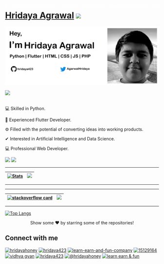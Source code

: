 # ![](https://github.com/Akash-Salvi/Akash-Salvi/blob/master/Hello(1).gif)[Hridaya Agrawal](https://github.com/hridaya423) <img src="https://raw.githubusercontent.com/MartinHeinz/MartinHeinz/master/wave.gif" width="30px">
<a href="http://hridaya423.github.io/"><img src="https://raw.githubusercontent.com/hridaya423/hridaya423/main/banner.png" /></a>

![](https://komarev.com/ghpvc/?username=hridaya423) <br><br>


💻 Skilled in Python.

📱 Experienced Flutter Developer.

⚙️ Filled with the potential of converting ideas into working products.

✔ Interested in Artificial Intelligence and Data Science.

💻 Professional Web Developer.

<a href="https://www.youtube.com/channel/UCPK-CMPMf8juRuFyUVzwDsw?sub_confirmation=1"><img src="https://img.shields.io/static/v1?label=Learn%20Earn%20%20Fun&message=Subscribe&logo=YouTube&color=FF0000&style=for-the-badge" /></a>
<a href="https://www.linkedin.com/in/learn-earn-and-fun-company-5341311ab/"><img src="https://img.shields.io/badge/-CONNECT-blue?style=for-the-badge&logo=Linkedin&link=https://www.linkedin.com/in/learn-earn-and-fun-company-5341311ab/" /></a>

 ---

|[![Stats](https://github-readme-stats.vercel.app/api?username=hridaya423&show_icons=true&theme=tokyonight&count_private=true&bg_color=30,e96443,904e95&title_color=fff&text_color=fff)](https://github-profile-trophy.vercel.app/?username=hridaya423&row=2&column=3&margin-w=8&margin-h=8) |<img src="https://github-profile-trophy.vercel.app/?username=hridaya423&row=2&column=3&margin-w=8&margin-h=8"/>|
|---|---|
 
 ---

---

|[![stackoverflow card](https://readme-components.vercel.app/api?component=stackoverflow&stackoverflowid=15129164)](https://stackoverflow.com/users/15129164/hridaya-agrawal) |<img src="https://github-readme-streak-stats.herokuapp.com/?user=hridaya423&theme=calm"/>|
|---|---|
 
 ---
 
 [![Top Langs](https://github-readme-stats.vercel.app/api/top-langs/?username=hridaya423&layout=compact)](https://github.com/hridaya423)

 
<p align="center">
 Show some ❤️ by starring some of the repositories!
</p>

## Connect with me

<p align="left">
<a href="https://codepen.io/hridayahoney" target="blank"><img align="center" src="https://cdn.jsdelivr.net/npm/simple-icons@3.0.1/icons/codepen.svg" alt="hridayahoney" height="30" width="40" /></a>
<a href="https://dev.to/hridaya423" target="blank"><img align="center" src="https://cdn.jsdelivr.net/npm/simple-icons@3.0.1/icons/dev-dot-to.svg" alt="hridaya423" height="30" width="40" /></a>
<a href="https://linkedin.com/in/learn-earn-and-fun-company-5341311ab/" target="blank"><img align="center" src="https://cdn.jsdelivr.net/npm/simple-icons@3.0.1/icons/linkedin.svg" alt="learn-earn-and-fun-company" height="30" width="40" /></a>
<a href="https://stackoverflow.com/users/15129164/hridaya-agrawal" target="blank"><img align="center" src="https://cdn.jsdelivr.net/npm/simple-icons@3.0.1/icons/stackoverflow.svg" alt="15129164" height="30" width="40" /></a>
<a href="https://www.facebook.com/profile.php?id=100027499144539/" target="blank"><img align="center" src="https://cdn.jsdelivr.net/npm/simple-icons@3.0.1/icons/facebook.svg" alt="vidhya gyan" height="30" width="40" /></a>
<a href="https://dribbble.com/hridaya123" target="blank"><img align="center" src="https://cdn.jsdelivr.net/npm/simple-icons@3.0.1/icons/dribbble.svg" alt="hridaya423" height="30" width="40" /></a>
<a href="https://medium.com/@hridayahoney" target="blank"><img align="center" src="https://cdn.jsdelivr.net/npm/simple-icons@3.0.1/icons/medium.svg" alt="@hridayahoney" height="30" width="40" /></a>
<a href="https://www.youtube.com/c/LearningFunEarn" target="blank"><img align="center" src="https://cdn.jsdelivr.net/npm/simple-icons@3.0.1/icons/youtube.svg" alt="learn earn & fun" height="30" width="40" /></a>
</p>


